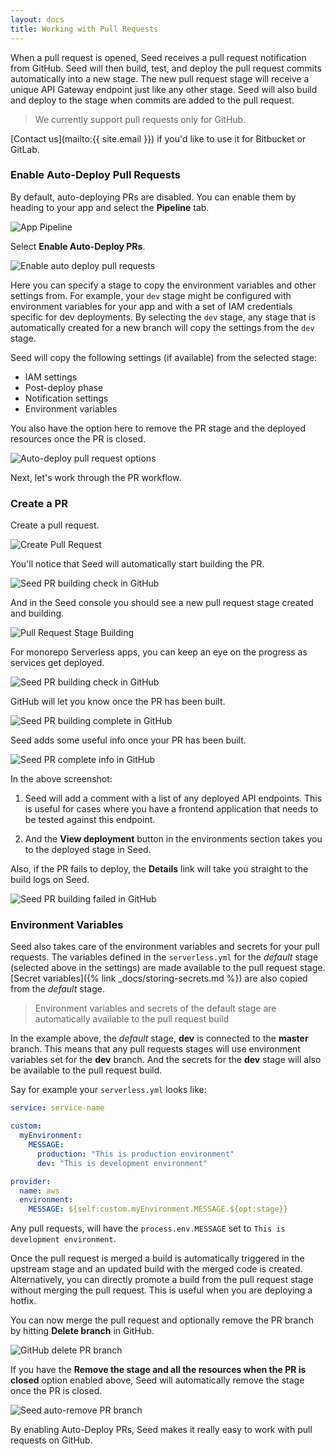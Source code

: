 ```yaml
---
layout: docs
title: Working with Pull Requests
---
```


When a pull request is opened, Seed receives a pull request notification from GitHub. Seed will then build, test, and deploy the pull request commits automatically into a new stage. The new pull request stage will receive a unique API Gateway endpoint just like any other stage. Seed will also build and deploy to the stage when commits are added to the pull request.

> We currently support pull requests only for GitHub.

[Contact us](mailto:{{ site.email }}) if you'd like to use it for Bitbucket or GitLab.

### Enable Auto-Deploy Pull Requests

By default, auto-deploying PRs are disabled. You can enable them by heading to your app and select the **Pipeline** tab.

![App Pipeline](/assets/docs/working-with-pull-requests/app-pipeline.png)

Select **Enable Auto-Deploy PRs**.

![Enable auto deploy pull requests](/assets/docs/working-with-pull-requests/enable-auto-deploy-pr.png)

Here you can specify a stage to copy the environment variables and other settings from. For example, your `dev` stage might be configured with environment variables for your app and with a set of IAM credentials specific for dev deployments. By selecting the `dev` stage, any stage that is automatically created for a new branch will copy the settings from the `dev` stage.

Seed will copy the following settings (if available) from the selected stage:

- IAM settings
- Post-deploy phase
- Notification settings
- Environment variables

You also have the option here to remove the PR stage and the deployed resources once the PR is closed.

![Auto-deploy pull request options](/assets/docs/working-with-pull-requests/auto-deploy-pr-options.png)

Next, let's work through the PR workflow.

### Create a PR

Create a pull request.

![Create Pull Request](/assets/docs/working-with-pull-requests/create-pull-request.png)

You'll notice that Seed will automatically start building the PR.

![Seed PR building check in GitHub](/assets/docs/working-with-pull-requests/seed-pr-building-check-in-github.png)

And in the Seed console you should see a new pull request stage created and building.

![Pull Request Stage Building](/assets/docs/working-with-pull-requests/pull-request-stage-building.png)

For monorepo Serverless apps, you can keep an eye on the progress as services get deployed.

![Seed PR building check in GitHub](/assets/docs/working-with-pull-requests/seed-pr-building-check-progress-in-github.png)

GitHub will let you know once the PR has been built.

![Seed PR building complete in GitHub](/assets/docs/working-with-pull-requests/seed-pr-building-complete-in-github.png)

Seed adds some useful info once your PR has been built.

![Seed PR complete info in GitHub](/assets/docs/working-with-pull-requests/seed-pr-complete-info-in-github.png)

In the above screenshot:

1. Seed will add a comment with a list of any deployed API endpoints. This is useful for cases where you have a frontend application that needs to be tested against this endpoint.

2. And the **View deployment** button in the environments section takes you to the deployed stage in Seed.

Also, if the PR fails to deploy, the **Details** link will take you straight to the build logs on Seed.

![Seed PR building failed in GitHub](/assets/docs/working-with-pull-requests/seed-pr-building-failed-in-github.png)

### Environment Variables

Seed also takes care of the environment variables and secrets for your pull requests. The variables defined in the `serverless.yml` for the _default_ stage (selected above in the settings) are made available to the pull request stage. [Secret variables]({% link _docs/storing-secrets.md %}) are also copied from the _default_ stage.

> Environment variables and secrets of the default stage are automatically available to the pull request build

In the example above, the _default_ stage, **dev** is connected to the **master** branch. This means that any pull requests stages will use environment variables set for the **dev** branch. And the secrets for the **dev** stage will also be available to the pull request build.

Say for example your `serverless.yml` looks like:

``` yaml
service: service-name

custom:
  myEnvironment:
    MESSAGE:
      production: "This is production environment"
      dev: "This is development environment"

provider:
  name: aws
  environment:
    MESSAGE: ${self:custom.myEnvironment.MESSAGE.${opt:stage}}
```

Any pull requests, will have the `process.env.MESSAGE` set to `This is development environment`.

Once the pull request is merged a build is automatically triggered in the upstream stage and an updated build with the merged code is created. Alternatively, you can directly promote a build from the pull request stage without merging the pull request. This is useful when you are deploying a hotfix.

You can now merge the pull request and optionally remove the PR branch by hitting **Delete branch** in GitHub.

![GitHub delete PR branch](/assets/docs/working-with-pull-requests/github-delete-pr-branch.png)

If you have the **Remove the stage and all the resources when the PR is closed** option enabled above, Seed will automatically remove the stage once the PR is closed.

![Seed auto-remove PR branch](/assets/docs/working-with-pull-requests/seed-auto-remove-pr-branch.png)

By enabling Auto-Deploy PRs, Seed makes it really easy to work with pull requests on GitHub.
